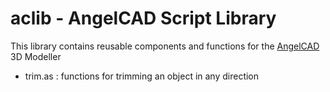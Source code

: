 # aclib - AngelCAD Script Library

This library contains reusable components and functions for the [AngelCAD](https://github.com/arnholm/angelcad) 3D Modeller

* trim.as : functions for trimming an object in any direction

